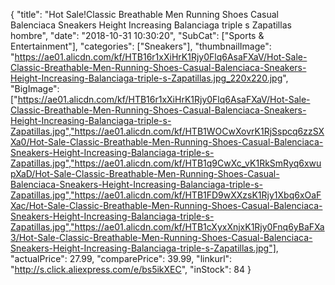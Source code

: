 {
	"title": "Hot Sale!Classic Breathable Men Running Shoes Casual Balenciaca Sneakers Height Increasing Balanciaga triple s Zapatillas hombre",
	"date": "2018-10-31 10:30:20",
	"SubCat": ["Sports & Entertainment"],
	"categories": ["Sneakers"],
	"thumbnailImage": "https://ae01.alicdn.com/kf/HTB16r1xXiHrK1Rjy0Flq6AsaFXaV/Hot-Sale-Classic-Breathable-Men-Running-Shoes-Casual-Balenciaca-Sneakers-Height-Increasing-Balanciaga-triple-s-Zapatillas.jpg_220x220.jpg",
	"BigImage": ["https://ae01.alicdn.com/kf/HTB16r1xXiHrK1Rjy0Flq6AsaFXaV/Hot-Sale-Classic-Breathable-Men-Running-Shoes-Casual-Balenciaca-Sneakers-Height-Increasing-Balanciaga-triple-s-Zapatillas.jpg","https://ae01.alicdn.com/kf/HTB1WOCwXovrK1RjSspcq6zzSXXa0/Hot-Sale-Classic-Breathable-Men-Running-Shoes-Casual-Balenciaca-Sneakers-Height-Increasing-Balanciaga-triple-s-Zapatillas.jpg","https://ae01.alicdn.com/kf/HTB1q9CwXc_vK1RkSmRyq6xwupXaD/Hot-Sale-Classic-Breathable-Men-Running-Shoes-Casual-Balenciaca-Sneakers-Height-Increasing-Balanciaga-triple-s-Zapatillas.jpg","https://ae01.alicdn.com/kf/HTB1FD9wXXzsK1Rjy1Xbq6xOaFXac/Hot-Sale-Classic-Breathable-Men-Running-Shoes-Casual-Balenciaca-Sneakers-Height-Increasing-Balanciaga-triple-s-Zapatillas.jpg","https://ae01.alicdn.com/kf/HTB1cXyxXnjxK1Rjy0Fnq6yBaFXa3/Hot-Sale-Classic-Breathable-Men-Running-Shoes-Casual-Balenciaca-Sneakers-Height-Increasing-Balanciaga-triple-s-Zapatillas.jpg"],
	"actualPrice": 27.99,
	"comparePrice": 39.99,
	"linkurl": "http://s.click.aliexpress.com/e/bs5ikXEC",
	"inStock": 84
}
